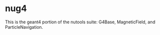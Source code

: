 # nug4

This is the geant4 portion of the nutools suite: G4Base, MagneticField, and ParticleNavigation.
